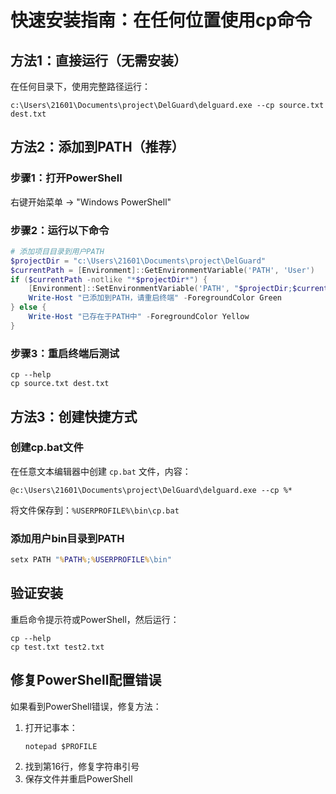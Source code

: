 # 快速安装指南：在任何位置使用cp命令

## 方法1：直接运行（无需安装）
在任何目录下，使用完整路径运行：
```
c:\Users\21601\Documents\project\DelGuard\delguard.exe --cp source.txt dest.txt
```

## 方法2：添加到PATH（推荐）

### 步骤1：打开PowerShell
右键开始菜单 → "Windows PowerShell"

### 步骤2：运行以下命令
```powershell
# 添加项目目录到用户PATH
$projectDir = "c:\Users\21601\Documents\project\DelGuard"
$currentPath = [Environment]::GetEnvironmentVariable('PATH', 'User')
if ($currentPath -notlike "*$projectDir*") {
    [Environment]::SetEnvironmentVariable('PATH', "$projectDir;$currentPath", 'User')
    Write-Host "已添加到PATH，请重启终端" -ForegroundColor Green
} else {
    Write-Host "已存在于PATH中" -ForegroundColor Yellow
}
```

### 步骤3：重启终端后测试
```
cp --help
cp source.txt dest.txt
```

## 方法3：创建快捷方式

### 创建cp.bat文件
在任意文本编辑器中创建 `cp.bat` 文件，内容：
```batch
@c:\Users\21601\Documents\project\DelGuard\delguard.exe --cp %*
```

将文件保存到：`%USERPROFILE%\bin\cp.bat`

### 添加用户bin目录到PATH
```cmd
setx PATH "%PATH%;%USERPROFILE%\bin"
```

## 验证安装
重启命令提示符或PowerShell，然后运行：
```
cp --help
cp test.txt test2.txt
```

## 修复PowerShell配置错误
如果看到PowerShell错误，修复方法：
1. 打开记事本：
   ```
   notepad $PROFILE
   ```
2. 找到第16行，修复字符串引号
3. 保存文件并重启PowerShell